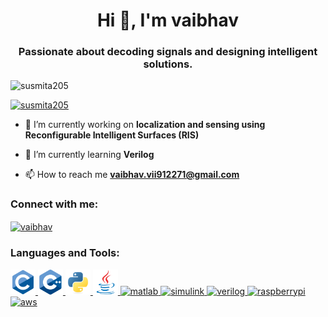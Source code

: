 <h1 align="center">Hi 👋, I'm vaibhav</h1>
<h3 align="center">Passionate about decoding signals and designing intelligent solutions.</h3>

<p align="left"> <img src="https://komarev.com/ghpvc/?username=susmita205&label=Profile%20views&color=0e75b6&style=flat" alt="susmita205" /> </p>

<p align="left"> <a href="https://github.com/ryo-ma/github-profile-trophy"><img src="https://github-profile-trophy.vercel.app/?username=susmita205" alt="susmita205" /></a> </p>

- 🔭 I’m currently working on **localization and sensing using Reconfigurable Intelligent Surfaces (RIS)**

- 🌱 I’m currently learning **Verilog**

- 📫 How to reach me **vaibhav.vii912271@gmail.com**

<h3 align="left">Connect with me:</h3>
<p align="left">
<a href="www.linkedin.com/in/vaibhav912" target="blank"><img align="center" src="https://raw.githubusercontent.com/rahuldkjain/github-profile-readme-generator/master/src/images/icons/Social/linked-in-alt.svg" alt="vaibhav" height="30" width="40" /></a>
</p>

<h3 align="left">Languages and Tools:</h3>
<p align="left"> 
  <a href="https://www.cprogramming.com/" target="_blank" rel="noreferrer">
    <img src="https://raw.githubusercontent.com/devicons/devicon/master/icons/c/c-original.svg" alt="c" width="40" height="40"/> 
  </a>
  <a href="https://cplusplus.com/" target="_blank" rel="noreferrer">
    <img src="https://raw.githubusercontent.com/devicons/devicon/master/icons/cplusplus/cplusplus-original.svg" alt="cplusplus" width="40" height="40"/>
  </a>
  <a href="https://www.python.org" target="_blank" rel="noreferrer">
    <img src="https://raw.githubusercontent.com/devicons/devicon/master/icons/python/python-original.svg" alt="python" width="40" height="40"/> 
  </a>
  <a href="https://www.java.com" target="_blank" rel="noreferrer">
    <img src="https://raw.githubusercontent.com/devicons/devicon/master/icons/java/java-original.svg" alt="java" width="40" height="40"/> 
  </a>
  <a href="https://www.mathworks.com/products/matlab.html" target="_blank" rel="noreferrer">
    <img src="https://upload.wikimedia.org/wikipedia/commons/2/21/Matlab_Logo.png" alt="matlab" width="40" height="40"/>
  </a>
  <a href="https://www.mathworks.com/products/simulink.html" target="_blank" rel="noreferrer">
    <img src="https://upload.wikimedia.org/wikipedia/commons/3/3e/Simulink_logo.png" alt="simulink" width="40" height="40"/>
  </a>
  <a href="https://en.wikipedia.org/wiki/Verilog" target="_blank" rel="noreferrer">
    <img src="https://upload.wikimedia.org/wikipedia/commons/2/2a/Generic_Logic_Icon.svg" alt="verilog" width="40" height="40"/>
  </a>
  <a href="https://www.raspberrypi.com/products/raspberry-pi-5/" target="_blank" rel="noreferrer">
    <img src="https://upload.wikimedia.org/wikipedia/en/c/cb/Raspberry_Pi_Logo.svg" alt="raspberrypi" width="40" height="40"/>
  </a>
  <a href="https://aws.amazon.com/iot/" target="_blank" rel="noreferrer">
    <img src="https://a0.awsstatic.com/libra-css/images/logos/aws_logo_smile_1200x630.png" alt="aws" width="40" height="40"/>
  </a>
</p>

